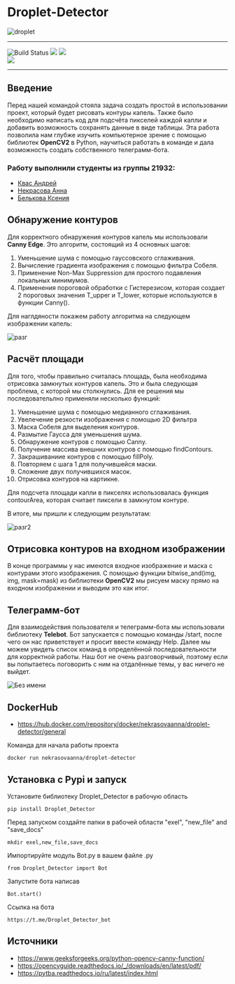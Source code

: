 # Droplet-Detector

![droplet](https://github.com/kvasik3000/Droplet-Detector/assets/124969658/c1928e58-414d-49ef-97dd-20d10441bfd5)

---

![Build Status](https://github.com/kvasik3000/Droplet-Detector/actions/workflows/python-app.yml/badge.svg?branch=main)
<img src = "https://img.shields.io/badge/Code%20Coverage-80%25-success?">
<img src = 'https://img.shields.io/github/contributors/kvasik3000/Droplet-Detector?'>  
<img src ='https://img.shields.io/github/repo-size/kvasik3000/Droplet-Detector?'>

---

## Введение
Перед нашей командой стояла задача создать простой в использовании проект, который будет рисовать контуры капель. Также было необходимо написать код для подсчёта пикселей каждой капли и добавить возможность сохранять данные в виде таблицы. Эта работа позволила нам глубже изучить компьютерное зрение с помощью библиотек **OpenCV2** в Python, научиться работать в команде и дала возможность создать собственного телеграмм-бота.

### Работу выполнили студенты из группы 21932:

- [Квас Андрей](https://github.com/kvasik3000)
- [Некрасова Анна](https://github.com/NekrasovaAnn)
- [Белькова Ксения](https://github.com/didilovu)

## Обнаружение контуров

Для корректного обнаружения контуров капель мы использовали **Canny Edge**. Это алгоритм, состоящий из 4 основных шагов:

1. Уменьшение шума с помощью гауссовского сглаживания.
2. Вычисление градиента изображения с помощью фильтра Собеля.
3. Применение Non-Max Suppression для простого подавления локальных минимумов.
4. Применения пороговой обработки с Гистерезисом, которая создает 2 пороговых значения T_upper и T_lower, которые используются в функции Canny().

Для наглдяности покажем работу алгоритма на следующем изображении капель:

![разг](https://github.com/kvasik3000/Droplet-Detector/assets/124969658/32e768ae-bb56-4cb3-b32c-61f6f3158c25)


## Расчёт площади

Для того, чтобы правильно считалась площадь, была необходима отрисовка замкнутых контуров капель. Это и была следующая проблема, с которой мы столкнулись. Для ее решения мы последовательлно применяли несколько функций:

1. Уменьшение шума с помощью медианного сглаживания.
2. Увелечение резкости изображения с помощью 2D фильтра
3. Маска Собеля для выделения контуров.
4. Размытие Гаусса для уменьшения шума.
5. Обнаружение контуров с помощью Canny.
6. Получение массива внешних контуров с помощью findContours.
7. Закрашиваниие контуров с помощью fillPoly.
8. Повторяем с шага 1 для получившейся маски.
9. Сложение двух получившихся масок.
10. Отрисовка контуров на картикне.

Для подсчета площади капли в пикселях использовалась функция contourArea, которая считает пиксели в замкнутом контуре.

В итоге, мы пришли к следующим результатам:

![разг2](https://github.com/kvasik3000/Droplet-Detector/assets/124969658/7904d768-380c-4ff6-be3d-87fbaf159be0)


## Отрисовка контуров на входном изображении

В конце программы у нас имеются входное изображение и маска с контурами этого изображения. С помощью функции bitwise_and(img, img, mask=mask) из библиотеки **OpenCV2** мы рисуем маску прямо на входном изображении и выводим это как итог.

## Телеграмм-бот

Для взаимодействия пользователя и телеграмм-бота мы использовали библиотеку **Telebot**. Бот запускается с помощью команды /start, после чего он нас приветствует и просит ввести команду Help. Далее мы можем увидеть список команд в определённой последовательности для корректной работы. Наш бот не очень разговорчивый, поэтому если вы попытаетесь поговорить с ним на отдалённые темы, у вас ничего не выйдет.


![Без имени](https://github.com/kvasik3000/Droplet-Detector/assets/124969658/ff7c0fff-05f0-4ddb-8bc3-4225ed99166e)


## DockerHub 
- https://hub.docker.com/repository/docker/nekrasovaanna/droplet-detector/general

Команда для начала работы проекта
```
docker run nekrasovaanna/droplet-detector
```

## Установка с Pypi и запуск
Установите библиотеку Droplet_Detector в рабочую область
```
pip install Droplet_Detector
```
Перед запуском создайте папки в рабочей области "exel", "new_file" and "save_docs"
```
mkdir exel,new_file,save_docs
```
Импортируйте модуль Bot.py в вашем файле .py
```
from Droplet_Detector import Bot
```
Запустите бота написав 
```
Bot.start()
```
Cсылка на бота 
```
https://t.me/Droplet_Detector_bot
```
## Источники

- https://www.geeksforgeeks.org/python-opencv-canny-function/
- https://opencvguide.readthedocs.io/_/downloads/en/latest/pdf/
- https://pytba.readthedocs.io/ru/latest/index.html
